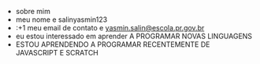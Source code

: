 - sobre mim
- meu nome e salinyasmin123
- :+1 meu email de contato e yasmin.salin@escola.pr.gov.br
- eu estou interessado em aprender A PROGRAMAR NOVAS LINGUAGENS 
- ESTOU APRENDENDO A PROGRAMAR RECENTEMENTE DE JAVASCRIPT E SCRATCH

